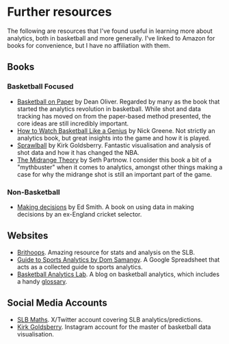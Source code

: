 # Further resources

The following are resources that I've found useful in learning more about analytics, both in basketball and 
more generally. I've linked to Amazon for books for convenience, but I have no affiliation with them.

## Books

### Basketball Focused

- [Basketball on Paper](https://www.amazon.co.uk/Basketball-Paper-Rules-Performance-Analysis/dp/1574886886) by Dean Oliver. Regarded by many as the book that started the analytics revolution in basketball. While shot and data tracking has moved on from the paper-based method presented, the core ideas are still incredibly important.
- [How to Watch Basketball Like a Genius](https://www.amazon.co.uk/Watch-Basketball-Like-Genius-Astrophysicists/dp/1419744801) by Nick Greene. Not strictly an analytics book, but great insights into the game and how it is played.
- [Sprawlball](https://www.amazon.co.uk/Sprawlball-Visual-Tour-New-Era/dp/1328767515) by Kirk Goldsberry. Fantastic visualisation and analysis of shot data and how it has changed the NBA.
- [The Midrange Theory](https://www.amazon.co.uk/Midrange-Theory-Seth-Partnow/dp/1629379212) by Seth Partnow. I consider this book a bit of a "mythbuster" when it comes to analytics, amongst other things making a case for why the midrange shot is still an important part of the game.

### Non-Basketball

- [Making decisions](https://www.amazon.co.uk/Making-Decisions-brilliant-smart-thinking-leadership/dp/0008530149/ref=asc_df_0008530149/) by Ed Smith. A book on using data in making decisions by an ex-England cricket selector.

## Websites

- [Brithoops](https://brithoops.com). Amazing resource for stats and analysis on the SLB.
- [Guide to Sports Analytics by Dom Samangy](https://docs.google.com/spreadsheets/u/0/d/1LPe8xYduoep9qCrNzBGdJHaHZ8dnmdHNnu7UXZKzawU/htmlview#gid=145377427). A Google Spreadsheet that acts as a collected guide to sports analytics.
- [Basketball Analytics Lab](https://basketballanalyticslab.substack.com). A blog on basketball analytics, which includes a handy [glossary](https://basketballanalyticslab.substack.com/p/metrics-glossary-for-basketball-analytics).

## Social Media Accounts

- [SLB Maths](https://x.com/SLBMaths). X/Twitter account covering SLB analytics/predictions.
- [Kirk Goldsberry](https://www.instagram.com/kirkgoldsberry/?hl=en). Instagram account for the master of basketball data visualisation.
